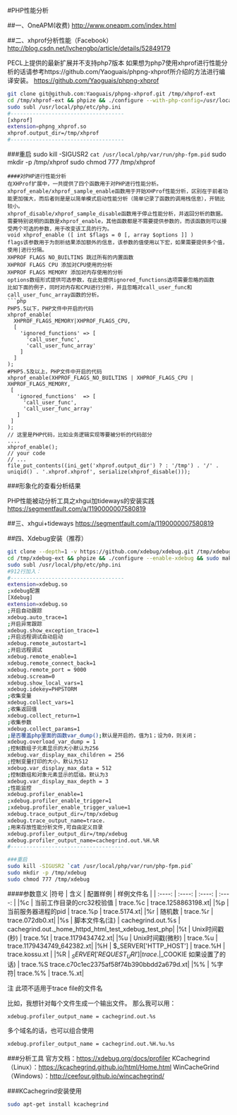 #PHP性能分析

##一、OneAPM(收费)
http://www.oneapm.com/index.html

##二、xhprof分析性能（Facebook）
http://blog.csdn.net/lvchengbo/article/details/52849179

PECL上提供的最新扩展并不支持php7版本
如果想为php7使用xhprof进行性能分析的话请参考https://github.com/Yaoguais/phpng-xhprof所介绍的方法进行编译安装。
https://github.com/Yaoguais/phpng-xhprof

```sh
git clone git@github.com:Yaoguais/phpng-xhprof.git /tmp/xhprof-ext
cd /tmp/xhprof-ext && phpize && ./configure --with-php-config=/usr/local/php/bin/php-config && make clean && make && make test && sudo make install
sudo subl /usr/local/php/etc/php.ini
#------------------------------------
[xhprof]
extension=phpng_xhprof.so
xhprof.output_dir=/tmp/xhprof
#------------------------------------
```

###重启
sudo kill -SIGUSR2 `cat /usr/local/php/var/run/php-fpm.pid`
sudo mkdir -p /tmp/xhprof
sudo chmod 777 /tmp/xhprof
```
####对PHP进行性能分析
在XHProf扩展中，一共提供了四个函数用于对PHP进行性能分析。
xhprof_enable/xhprof_sample_enable函数用于开始XHProf性能分析，区别在于前者功能更加强大，而后者则是是以简单模式启动性能分析（简单记录了函数的调用栈信息），开销比较小。
xhprof_disable/xhprof_sample_disable函数用于停止性能分析，并返回分析的数据。
需要特别说明的函数是xhprof_enable，其他函数都是不需要提供参数的，而该函数则可以接受两个可选的参数，用于改变该工具的行为。
void xhprof_enable ([ int $flags = 0 [, array $options ]] )
flags该参数用于为剖析结果添加额外的信息，该参数的值使用以下宏，如果需要提供多个值，使用|进行分隔。
XHPROF FLAGS NO_BUILTINS 跳过所有的内置函数
XHPROF FLAGS CPU 添加对CPU使用的分析
XHPROF FLAGS MEMORY 添加对内存使用的分析
options数组形式提供可选参数，在此处提供ignored_functions选项需要忽略的函数
比如下面的例子，同时对内存和CPU进行分析，并且忽略对call_user_func和call_user_func_array函数的分析。
```php
PHP5.5以下，PHP文件中开启的代码
xhprof_enable(
  XHPROF_FLAGS_MEMORY|XHPROF_FLAGS_CPU,
  [
    'ignored_functions'	=> [
      'call_user_func',
      'call_user_func_array'
    ]
  ]
);
#PHP5.5及以上，PHP文件中开启的代码
xhprof_enable(XHPROF_FLAGS_NO_BUILTINS | XHPROF_FLAGS_CPU | XHPROF_FLAGS_MEMORY,
 [
   'ignored_functions'	=> [
     'call_user_func',
     'call_user_func_array'
   ]
 ]
);
// 这里是PHP代码，比如业务逻辑实现等要被分析的代码部分
....
xhprof_enable();
// your code
// ...
file_put_contents((ini_get('xhprof.output_dir') ? : '/tmp') . '/' . uniqid() . '.xhprof.xhprof', serialize(xhprof_disable()));
```


###形象化的查看分析结果

PHP性能被动分析工具之xhgui加tideways的安装实践
https://segmentfault.com/a/1190000007580819

##三、xhgui+tideways
https://segmentfault.com/a/1190000007580819

##四、Xdebug安装（推荐）

```sh
git clone --depth=1 -v https://github.com/xdebug/xdebug.git /tmp/xdebug-ext
cd /tmp/xdebug-ext && phpize && ./configure --enable-xdebug && sudo make && sudo make install
sudo subl /usr/local/php/etc/php.ini
#912行加入：
#------------------------------------
extension=xdebug.so
;xdebug配置
[Xdebug]
extension=xdebug.so
;开启自动跟踪
xdebug.auto_trace=1
;开启异常跟踪
xdebug.show_exception_trace=1
;开启远程调试自动启动
xdebug.remote_autostart=1
;开启远程调试
xdebug.remote_enable=1
xdebug.remote_connect_back=1
xdebug.remote_port = 9000
xdebug.scream=0
xdebug.show_local_vars=1
xdebug.idekey=PHPSTORM
;收集变量
xdebug.collect_vars=1
;收集返回值
xdebug.collect_return=1
;收集参数
xdebug.collect_params=1
;是否覆盖php里面的函数var_dump();默认是开启的，值为1；设为0，则关闭；
xdebug.overload_var_dump = 1
;控制数组子元素显示的大小默认为256
xdebug.var_display_max_children = 256
;控制变量打印的大小，默认为512
xdebug.var_display_max_data = 512
;控制数组和对象元素显示的层级。默认为3
xdebug.var_display_max_depth = 3
;性能监控
xdebug.profiler_enable=1
;xdebug.profiler_enable_trigger=1
;xdebug.profiler_enable_trigger_value=1
xdebug.trace_output_dir=/tmp/xdebug
xdebug.trace_output_name=trace.
;用来存放性能分析文件,可自由定义目录
xdebug.profiler_output_dir=/tmp/xdebug
xdebug.profiler_output_name=cachegrind.out.%H.%R
#------------------------------------

###重启
sudo kill -SIGUSR2 `cat /usr/local/php/var/run/php-fpm.pid`
sudo mkdir -p /tmp/xdebug
sudo chmod 777 /tmp/xdebug
```
####参数意义
|符号 | 含义 | 配置样例  |  样例文件名 |
| :----: | :----:  | :----:  | :----:  |
|%c | 当前工作目录的crc32校验值 | trace.%c  |  trace.1258863198.xt|
|%p | 当前服务器进程的pid | trace.%p  |  trace.5174.xt|
|%r | 随机数 | trace.%r  |  trace.072db0.xt|
|%s | 脚本文件名(注)  |  cachegrind.out.%s  | cachegrind.out._home_httpd_html_test_xdebug_test_php|
|%t | Unix时间戳(秒) | trace.%t  |  trace.1179434742.xt|
|%u | Unix时间戳(微秒) | trace.%u   | trace.1179434749_642382.xt|
|%H | $_SERVER['HTTP_HOST']  | trace.%H   | trace.kossu.xt |
|%R | $_SERVER['REQUEST_URI'] | trace.%R  |  trace._test_xdebug_test_php_var=1_var2=2.xt |
|%S | session_id (来自$_COOKIE 如果设置了的话) | trace.%S    trace.c70c1ec2375af58f74b390bbdd2a679d.xt|
|%% | %字符| trace.%%  |  trace.%.xt|

注 此项不适用于trace file的文件名


比如，我想针对每个文件生成一个输出文件。
那么我可以用：
```sh
xdebug.profiler_output_name = cachegrind.out.%s
```
多个域名的话，也可以组合使用
```sh
xdebug.profiler_output_name = cachegrind.out.%H.%u.%s
```


###分析工具
官方文档：https://xdebug.org/docs/profiler
KCachegrind（Linux）：https://kcachegrind.github.io/html/Home.html
WinCacheGrind（Windows）：http://ceefour.github.io/wincachegrind/


###KCachegrind安装使用
```sh
sudo apt-get install kcachegrind
```